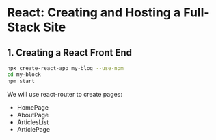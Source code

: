 # React: Creating and Hosting a Full-Stack Site

## 1. Creating a React Front End

```bash
npx create-react-app my-blog --use-npm
cd my-block
npm start
```

We will use react-router to create pages:
* HomePage
* AboutPage
* ArticlesList
* ArticlePage

